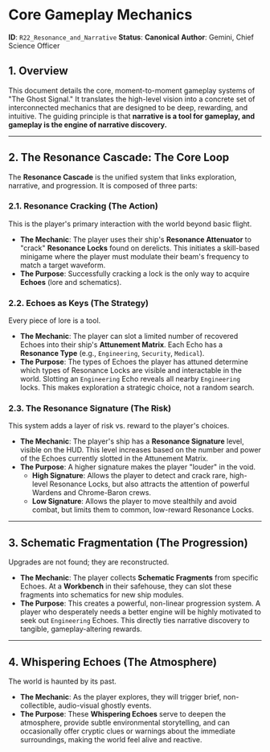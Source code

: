 # Core Gameplay Mechanics

**ID**: `R22_Resonance_and_Narrative`
**Status**: **Canonical**
**Author**: Gemini, Chief Science Officer

## 1. Overview

This document details the core, moment-to-moment gameplay systems of "The Ghost Signal." It translates the high-level vision into a concrete set of interconnected mechanics that are designed to be deep, rewarding, and intuitive. The guiding principle is that **narrative is a tool for gameplay, and gameplay is the engine of narrative discovery.**

---

## 2. The Resonance Cascade: The Core Loop

The **Resonance Cascade** is the unified system that links exploration, narrative, and progression. It is composed of three parts:

### 2.1. Resonance Cracking (The Action)

This is the player's primary interaction with the world beyond basic flight.

*   **The Mechanic**: The player uses their ship's **Resonance Attenuator** to "crack" **Resonance Locks** found on derelicts. This initiates a skill-based minigame where the player must modulate their beam's frequency to match a target waveform.
*   **The Purpose**: Successfully cracking a lock is the only way to acquire **Echoes** (lore and schematics).

### 2.2. Echoes as Keys (The Strategy)

Every piece of lore is a tool.

*   **The Mechanic**: The player can slot a limited number of recovered Echoes into their ship's **Attunement Matrix**. Each Echo has a **Resonance Type** (e.g., `Engineering`, `Security`, `Medical`).
*   **The Purpose**: The types of Echoes the player has attuned determine which types of Resonance Locks are visible and interactable in the world. Slotting an `Engineering` Echo reveals all nearby `Engineering` locks. This makes exploration a strategic choice, not a random search.

### 2.3. The Resonance Signature (The Risk)

This system adds a layer of risk vs. reward to the player's choices.

*   **The Mechanic**: The player's ship has a **Resonance Signature** level, visible on the HUD. This level increases based on the number and power of the Echoes currently slotted in the Attunement Matrix.
*   **The Purpose**: A higher signature makes the player "louder" in the void.
    *   **High Signature**: Allows the player to detect and crack rare, high-level Resonance Locks, but also attracts the attention of powerful Wardens and Chrome-Baron crews.
    *   **Low Signature**: Allows the player to move stealthily and avoid combat, but limits them to common, low-reward Resonance Locks.

---

## 3. Schematic Fragmentation (The Progression)

Upgrades are not found; they are reconstructed.

*   **The Mechanic**: The player collects **Schematic Fragments** from specific Echoes. At a **Workbench** in their safehouse, they can slot these fragments into schematics for new ship modules.
*   **The Purpose**: This creates a powerful, non-linear progression system. A player who desperately needs a better engine will be highly motivated to seek out `Engineering` Echoes. This directly ties narrative discovery to tangible, gameplay-altering rewards.

---

## 4. Whispering Echoes (The Atmosphere)

The world is haunted by its past.

*   **The Mechanic**: As the player explores, they will trigger brief, non-collectible, audio-visual ghostly events.
*   **The Purpose**: These **Whispering Echoes** serve to deepen the atmosphere, provide subtle environmental storytelling, and can occasionally offer cryptic clues or warnings about the immediate surroundings, making the world feel alive and reactive.
